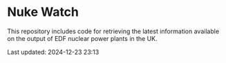 # Nuke Watch

This repository includes code for retrieving the latest information available on the output of EDF nuclear power plants in the UK.

Last updated: 2024-12-23 23:13